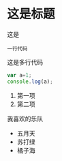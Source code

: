 # 这是标题
这是

`一行代码`

这是多行代码
```javascript
var a=1;
console.log(a);
```
1. 第一项
2. 第二项

我喜欢的乐队
* 五月天
* 苏打绿
* 橘子海
